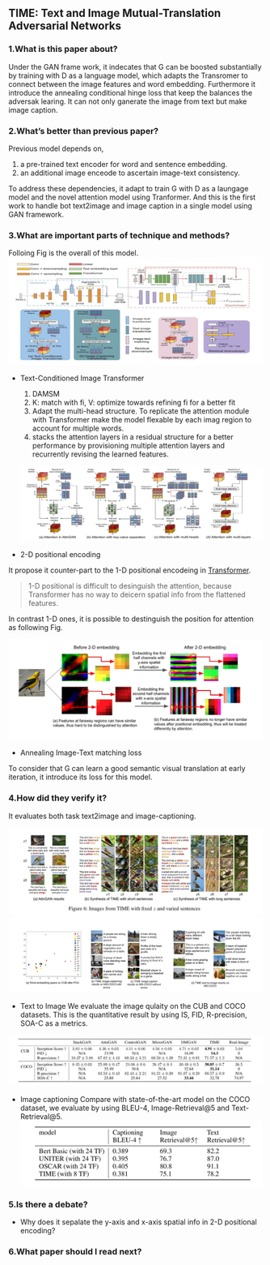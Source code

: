 ## TIME: Text and Image Mutual-Translation Adversarial Networks

### 1.What is this paper about?

Under the GAN frame work, it indecates that G can be boosted substantially by training with D as a language model, which adapts the Transromer to connect between the image features and word embedding.
Furthermore it introduce the annealing conditional hinge loss that keep the balances the adversak learing.
It can not only ganerate the image from text but make image caption.

### 2.What’s better than previous paper? 

Previous model depends on,
1. a pre-trained text encoder for word and sentence embedding.
1. an additional image enceode to ascertain image-text consistency.

To address these dependencies, it adapt to train G with D as a laungage model and the novel attention model using Tranformer.
And this is the first work to handle bot text2image and image caption in a single model using GAN framework.

### 3.What are important parts of technique and methods?
Folloing Fig is the overall of this model.
![model](../../../img/TIME_model.jpg) 

- Text-Conditioned Image Transformer

    1. DAMSM
    1. K: match with fi, V: optimize towards refining fi for a better fit 
    1. Adapt the multi-head structure. To replicate the attention module with Transformer make the model flexable by each imag region to account for multiple words.
    1. stacks the attention layers in a residual structure for a better performance by provisioning multiple attention layers and recurrently revising the learned features.

    ![attention](../../../img/TIME_attention.jpg) 

- 2-D positional encoding

It propose it counter-part to the 1-D positional encodeing in [Transformer](https://arxiv.org/pdf/1706.03762.pdf).
> 1-D positional is difficult to desinguish the attention, because Transformer has no way to deicern spatial info from the flattened features. 

In contrast 1-D ones, it is possible to destinguish the position for attention as following Fig.

![2D](../../../img/TIME_2D.jpg)

- Annealing Image-Text matching loss

To consider that G can learn a good semantic visual translation at early iteration, it introduce its loss for this model.

### 4.How did they verify it?

It evaluates both task text2image and image-captioning.

![cub](../../../img/TIME_cub.jpg)
![coco](../../../img/TIME_coco.jpg)

- Text to Image
We evaluate the image qulaity on the CUB and COCO datasets.
This is the quantitative result by using IS, FID, R-precision, SOA-C as a metrics.

![quan](../../../img/TIME_quan.jpg)

- Image captioning
Compare with state-of-the-art model on the COCO dataset, we evaluate by using BLEU-4, Image-Retrieval@5 and Text-Retrieval@5.
![text](../../../img/TIME_text.jpg)

### 5.Is there a debate?

* Why does it sepalate the y-axis and x-axis spatial info in 2-D positional encoding?

### 6.What paper should I read next?



